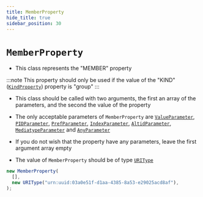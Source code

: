 ```yaml
---
title: MemberProperty
hide_title: true
sidebar_position: 30
---
```


# `MemberProperty`

- This class represents the "MEMBER" property

:::note This property should only be used if the value of the "KIND"
([`KindProperty`](kindproperty)) property is "group" :::

- This class should be called with two arguments, the first an array of the
  parameters, and the second the value of the property

- The only acceptable parameters of `MemberProperty` are
  [`ValueParameter`](/documentation/parameters/valueparameter),
  [`PIDParameter`](/documentation/parameters/pidparameter),
  [`PrefParameter`](/documentation/parameters/prefparameter),
  [`IndexParameter`](/documentation/parameters/indexparameter),
  [`AltidParameter`](/documentation/parameters/altidparameter),
  [`MediatypeParameter`](/documentation/parameters/mediatypeparameter) and
  [`AnyParameter`](/documentation/parameters/anyparameter)

- If you do not wish that the property have any parameters, leave the first
  argument array empty

- The value of `MemberProperty` should be of type
  [`URIType`](/documentation/values/uritype)

```js
new MemberProperty(
  [],
  new URIType("urn:uuid:03a0e51f-d1aa-4385-8a53-e29025acd8af"),
);
```
